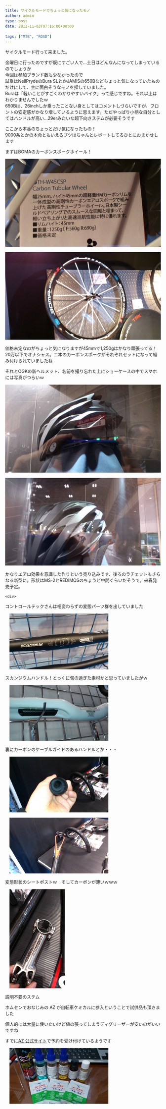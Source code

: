 ```yaml
---
title: サイクルモードでちょっと気になったモノ
author: admin
type: post
date: 2012-11-03T07:16:00+00:00

tags: ["MTB", "ROAD"]
---
```


サイクルモード行って来ました。

<div>
  金曜日に行ったのですが既にすごい人で…土日はどんなんになってしまっているのでしょうか
</div>

<div>
  今回は参加ブランド数も少なかったので<br /> 試乗はNeilPrydeのBura SLとかJAMISの650Bなどちょっと気になっていたものだけにして、主に面白そうなモノを探していました。
</div>

<div>
  Buraは「軽いことがすごくわかりやすいバイク」って感じですね。それ以上はわかりませんでしたｗ<br /> 650Bは、26inchしか乗ったことない身としてはコメントしづらいですが、フロントの安定感がかなり増しているように思えます。ただやっぱり小柄な自分としてはハンドルが高い…29erみたいな超下向きステムが必要そうです</p>

  <p>
    ここから本番のちょっとだけ気になったもの！<br /> 9000系とかの本命ともいえるブツはちゃんとレポートしてるひとにおまかせします
  </p>

  <p>
    まずはBOMAのカーボンスポークホイール！
  </p>

![image](DSC_1128.jpg)

  <p>
  </p>

![image](DSC_1131.jpg)

  <p>
    価格未定なのがちょっと気になりますが45mmで1,250gはかなり頑張ってる！<br /> 20万以下でオナシャス。二本のカーボンスポークがそれぞれセットになって組み付けられていましたね
  </p>

  <p>
    それとOGKの新ヘルメット、名前を撮り忘れた上にショーケースの中でスマホには写真がつらいｗ
  </p>

![image](DSC_1135.jpg)

  <p>
  </p>

![image](DSC_1136.jpg)

  <p>
    かなりエアロ効果を意識した作りという売り込みです、後ろのラチェットもさらなる新型に。形状はMS-2とREDIMOSのちょうど中間ぐらいだそうで。来春発売予定。
  </p>

  <p>

    <div>

コントロールテックさんは相変わらずの変態パーツ群を出していました</p>

<a href="DSC_1137.jpg" imageanchor="1" style="margin-left: 1em; margin-right: 1em;"><img border="0" src="./DSC_1137.jpg" height="180" width="320" /></a>

スカンジウムハンドル！とっくに旬の過ぎた素材かと思っていましたがｗ

<a href="DSC_1139.jpg" imageanchor="1" style="margin-left: 1em; margin-right: 1em;"><img border="0" src="./DSC_1139.jpg" height="180" width="320" /></a>

裏にカーボンのケーブルガイドのあるハンドルとか・・・

<a href="DSC_1142.jpg" imageanchor="1" style="margin-left: 1em; margin-right: 1em;"><img border="0" src="./DSC_1142.jpg" height="180" width="320" /></a>

<a href="DSC_1140.jpg" imageanchor="1" style="margin-left: 1em; margin-right: 1em;"><img border="0" src="./DSC_1140.jpg" height="180" width="320" /></a>

変態形状のシートポストｗ　そしてカーボンが薄いｗｗｗ

<a href="DSC_1144.jpg" imageanchor="1" style="margin-left: 1em; margin-right: 1em;"><img border="0" src="./DSC_1144.jpg" height="320" width="180" /></a>

説明不要のステム

ホムセンでおなじみの AZ が自転車ケミカルに参入ということで試供品も頂きました

個人的には大量に使いたいけど値の張ってしまうディグリーザーが安いのがいいですね

すでに<a href="https://www.az-oil.jp/index.html">AZ 公式サイト</a>で予約を受け付けているようです

<a href="DSC_1147.jpg" imageanchor="1" style="margin-left: 1em; margin-right: 1em;"><img border="0" src="./DSC_1147.jpg" height="180" width="320" /></a>
